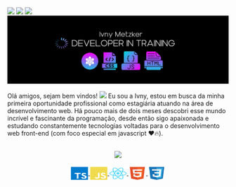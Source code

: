 ##
<div> 
  <a href="https://www.instagram.com/ivnymetzker" target="_blank"><img src="https://img.shields.io/badge/-Instagram-%23E4405F?style=for-the-badge&logo=instagram&logoColor=white" target="_blank"></a>
  <a href = "mailto:ivnymetzker@gmail.com"><img src="https://img.shields.io/badge/-Gmail-%23333?style=for-the-badge&logo=gmail&logoColor=white" target="_blank"></a>
  <a href="https://www.linkedin.com/in/ivny-metzker-509880251" target="_blank"><img src="https://img.shields.io/badge/-LinkedIn-%230077B5?style=for-the-badge&logo=linkedin&logoColor=white" target="_blank"></a> 
</div>

<img src="cardIvnyMetzker.jpg"/>

<p>
Olá amigos, sejam bem vindos! <img width="30" src="https://raw.githubusercontent.com/kaueMarques/kaueMarques/master/hi.gif"/> Eu sou a Ivny, estou em busca da minha primeira oportunidade profissional como estagiária atuando na área de desenvolvimento web. Há pouco mais de dois meses descobri esse mundo incrível e fascinante da programação, desde então sigo apaixonada e estudando constantemente tecnologias voltadas para o desenvolvimento web front-end (com foco especial em javascript ❤🔥). 
</p> 

<br> 


<div align="center">
  <a href="https://github.com/iMetzker">
  <img height="200em" src="https://github-readme-stats.vercel.app/api/top-langs/?username=iMetzker&layout=compact&langs_count=7&theme=tokyonight"/>
</div>

<div style="display: inline_block" align="center"><br>
  <img align="center" alt="Metzker-Ts" height="30" width="40" src="https://raw.githubusercontent.com/devicons/devicon/master/icons/typescript/typescript-plain.svg">
  <img align="center" alt="Metzker-Js" height="30" width="40" src="https://raw.githubusercontent.com/devicons/devicon/master/icons/javascript/javascript-plain.svg">
  <img align="center" alt="Metzker-React" height="30" width="40" src="https://raw.githubusercontent.com/devicons/devicon/master/icons/react/react-original.svg">
  <img align="center" alt="Metzker-HTML" height="30" width="40" src="https://raw.githubusercontent.com/devicons/devicon/master/icons/html5/html5-original.svg">
  <img align="center" alt="Metzker-CSS" height="30" width="40" src="https://raw.githubusercontent.com/devicons/devicon/master/icons/css3/css3-original.svg">
</div>

##
